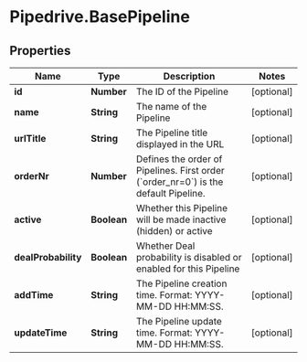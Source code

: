 # Pipedrive.BasePipeline

## Properties

Name | Type | Description | Notes
------------ | ------------- | ------------- | -------------
**id** | **Number** | The ID of the Pipeline | [optional] 
**name** | **String** | The name of the Pipeline | [optional] 
**urlTitle** | **String** | The Pipeline title displayed in the URL | [optional] 
**orderNr** | **Number** | Defines the order of Pipelines. First order (&#x60;order_nr&#x3D;0&#x60;) is the default Pipeline. | [optional] 
**active** | **Boolean** | Whether this Pipeline will be made inactive (hidden) or active | [optional] 
**dealProbability** | **Boolean** | Whether Deal probability is disabled or enabled for this Pipeline | [optional] 
**addTime** | **String** | The Pipeline creation time. Format: YYYY-MM-DD HH:MM:SS. | [optional] 
**updateTime** | **String** | The Pipeline update time. Format: YYYY-MM-DD HH:MM:SS. | [optional] 


